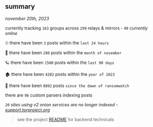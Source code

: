 
## summary
_november 20th, 2023_

currently tracking `163` groups across `299` relays & mirrors - _`99` currently online_

⏲ there have been `3` posts within the `last 24 hours`

🦈 there have been `280` posts within the `month of november`

🪐 there have been `1500` posts within the `last 90 days`

🏚 there have been `4202` posts within the `year of 2023`

🦕 there have been `8892` posts `since the dawn of ransomwatch`

there are `96` custom parsers indexing posts

_`20` sites using v2 onion services are no longer indexed - [support.torproject.org](https://support.torproject.org/onionservices/v2-deprecation/)_

> see the project [README](https://github.com/joshhighet/ransomwatch#ransomwatch--) for backend technicals
